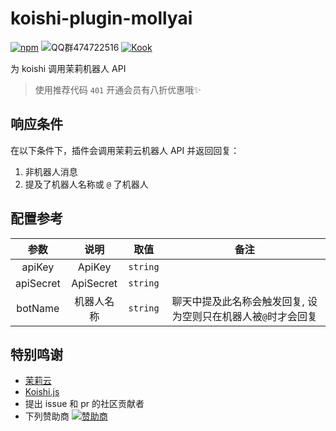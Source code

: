 # koishi-plugin-mollyai

[![npm](https://img.shields.io/npm/v/koishi-plugin-mollyai?style=flat-square)](https://www.npmjs.com/package/koishi-plugin-mollyai) ![QQ群474722516](https://img.shields.io/badge/QQ群-474722516-blue) [![Kook](https://img.shields.io/badge/Kook-4o1.to-green)](https://4o1.to/kook)

为 koishi 调用茉莉机器人 API

> 使用推荐代码 `401` 开通会员有八折优惠哦✨

## 响应条件

在以下条件下，插件会调用茉莉云机器人 API 并返回回复：

1. 非机器人消息
2. 提及了机器人名称或 `@` 了机器人

## 配置参考

|参数|说明|取值|备注|
|:---:|:---:|:---:|:---:|
|apiKey|ApiKey|`string`| |
|apiSecret|ApiSecret |`string`| |
|botName|机器人名称|`string`| 聊天中提及此名称会触发回复, 设为空则只在机器人被`@`时才会回复 |

## 特别鸣谢

- [茉莉云](https://mly.app/)
- [Koishi.js](https://koishi.chat)
- 提出 issue 和 pr 的社区贡献者
- 下列赞助商
  [![赞助商](https://cdn.jsdelivr.net/gh/YehowahLiu/sponsors/sponsors.svg)](https://4o1.to/afdian)
